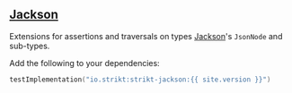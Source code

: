---
---

## [Jackson]({{page.link}})

Extensions for assertions and traversals on types [Jackson](https://github.com/FasterXML/jackson)'s `JsonNode` and sub-types.

Add the following to your dependencies:

```kotlin
testImplementation("io.strikt:strikt-jackson:{{ site.version }}")
```
